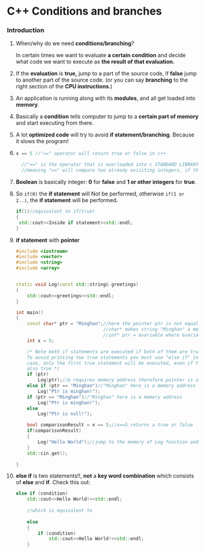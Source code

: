 # C++ Conditions and branches

### Introduction

1. When/why do we need **conditions/branching**?

   In certain times we want to evaluate **a certain condition** and decide what code we want to execute as **the result of that evaluation.**

2. If the **evaluation** is **true,** jump to a part of the source code, if **false** jump to another part of the source code. (or you can say **branching** to the right section of the **CPU instructions**.)
3. An application is running along with its **modules**, and all get loaded into **memory**.

4. Basically a **condition** tells computer to jump to a **certain part of memory** and start executing from there.
5. A lot **optimized code** will try to avoid **if statement/branching**. Because it slows the program!

6. ```c++
   x == 5 //"==" operator will return true or false in c++
   
     //"==" is the operator that is overloaded into c STANDARD LIBRARY
     //meaning "==" will compare two already exisiting integers, if they are equal return true
   ```

7. **Boolean** is basically integer: **0** for **false** and **1 or other integers** for **true**. 

8. So `if(0)` the **if statement** will Not be performed, otherwise `if(1 or 2..)`, the **if statement** will be performed.

   ```c++
   if(1)//equivalent to if(true)
   {
   	std::cout<<Inside if statement<<std::endl;
   }
   ```

9. **if statement** with **pointer**

   ```c++
   #include <iostream>
   #include <vector>
   #include <string>
   #include <array>
   
   
   static void Log(const std::string& greetings) 
   {
       std::cout<<greetings<<std::endl;
   }
   
   int main()
   {
       const char* ptr = "Minghan";//here the pointer ptr is not equal to zero or nullptr
                                   //char* makes string "Minghan" a memory address. It is like
                                   //int* ptr = &variable where &variable is a memory address
       int x = 5;
   
       /* Note both if statements are executed if both of them are true statements
       To avoid printing two true statements you must use "else if" instead. In that
       case, only the first true statement will be executed, even if the "else if" statement is 
       also true */
       if (ptr)
           Log(ptr);//& requires memory address therefore pointer is used
       else if (ptr == "Minghan")//"Minghan" here is a memory address and will not be printed out!
           Log("Ptr is minghan!");  
       if (ptr == "Minghan")//"Minghan" here is a memory address
           Log("Ptr is minghan!");
       else 
           Log("Ptr is null!");
   
       bool comparisonResult = x == 5;//x==5 returns a true or false
       if(comparisonResult)
       {
           Log("Hello World");//jump to the memory of Log function and execute 
       }
       std::cin.get();
   
   }
   ```

   

10. **else if** is two statements!!, **not** a **key word combination** which consists of **else** and **if**. Check this out:

    ```c++
    else if (condition)
    	std::cout<<Hello World!<<std::endl;
    	
    	//which is equivalent to 
    	
    	else 
    	{
    		if (condition)
    			std::cout<<Hello World!<<std::endl;
    	}
    ```

    